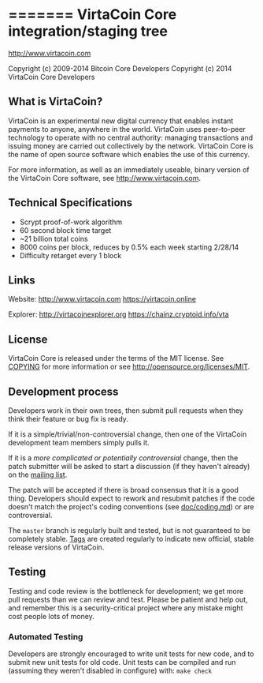 =======
VirtaCoin Core integration/staging tree
=====================================

http://www.virtacoin.com

Copyright (c) 2009-2014 Bitcoin Core Developers
Copyright (c) 2014 VirtaCoin Core Developers

What is VirtaCoin?
----------------

VirtaCoin is an experimental new digital currency that enables instant payments to
anyone, anywhere in the world. VirtaCoin uses peer-to-peer technology to operate
with no central authority: managing transactions and issuing money are carried
out collectively by the network. VirtaCoin Core is the name of open source
software which enables the use of this currency.

For more information, as well as an immediately useable, binary version of
the VirtaCoin Core software, see http://www.virtacoin.com.

Technical Specifications
---------------------

 - Scrypt proof-of-work algorithm
 - 60 second block time target
 - ~21 billion total coins
 - 8000 coins per block, reduces by 0.5% each week starting 2/28/14
 - Difficulty retarget every 1 block
 
Links
------------------------
Website: http://www.virtacoin.com
         https://virtacoin.online

Explorer: http://virtacoinexplorer.org
          https://chainz.cryptoid.info/vta

License
-------

VirtaCoin Core is released under the terms of the MIT license. See [COPYING](COPYING) for more
information or see http://opensource.org/licenses/MIT.

Development process
-------------------

Developers work in their own trees, then submit pull requests when they think
their feature or bug fix is ready.

If it is a simple/trivial/non-controversial change, then one of the VirtaCoin
development team members simply pulls it.

If it is a *more complicated or potentially controversial* change, then the patch
submitter will be asked to start a discussion (if they haven't already) on the
[mailing list](http://sourceforge.net/mailarchive/forum.php?forum_name=virtacoin-development).

The patch will be accepted if there is broad consensus that it is a good thing.
Developers should expect to rework and resubmit patches if the code doesn't
match the project's coding conventions (see [doc/coding.md](doc/coding.md)) or are
controversial.

The `master` branch is regularly built and tested, but is not guaranteed to be
completely stable. [Tags](https://github.com/bitcoin/bitcoin/tags) are created
regularly to indicate new official, stable release versions of VirtaCoin.

Testing
-------

Testing and code review is the bottleneck for development; we get more pull
requests than we can review and test. Please be patient and help out, and
remember this is a security-critical project where any mistake might cost people
lots of money.

### Automated Testing

Developers are strongly encouraged to write unit tests for new code, and to
submit new unit tests for old code. Unit tests can be compiled and run (assuming they weren't disabled in configure) with: `make check`
